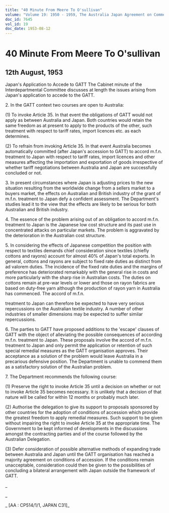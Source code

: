 ```yaml
---
title: "40 Minute From Meere To O'sullivan"
volume: "Volume 19: 1950 - 1959, The Australia Japan Agreement on Commerce"
doc_id: 7645
vol_id: 19
doc_date: 1953-08-12
---
```


# 40 Minute From Meere To O'sullivan

## 12th August, 1953

Japan's Application to Accede to GATT The Cabinet minute of the Interdepartmental Committee discusses at length the issues arising from Japan's application to accede to the GATT.

2\. In the GATT context two courses are open to Australia:

(1) To invoke Article 35. In that event the obligations of GATT would not apply as between Australia and Japan. Both countries would retain the same freedom as at present to apply to the products of the other, such treatment with respect to tariff rates, import licences etc. as each determines.

(2) To refrain from invoking Article 35. In that event Australia becomes automatically committed (after Japan's accession to GATT) to accord m.f.n. treatment to Japan with respect to tariff rates, import licences and other measures affecting the importation and exportation of goods irrespective of whether tariff negotiations between Australia and Japan are successfully concluded or not.

3\. In present circumstances where Japan is adjusting prices to the new situation resulting from the worldwide change from a sellers market to a buyers market, the effects on Australian and British industry of the grant of m.f.n. treatment to Japan defy a confident assessment. The Department's studies lead it to the view that the effects are likely to be serious for both Australian and British industry.

4\. The essence of the problem arising out of an obligation to accord m.f.n. treatment to Japan is the Japanese low cost structure and its past use in concentrated attacks on particular markets. The problem is aggravated by the deterioration in the Australian cost structure.

5\. In considering the effects of Japanese competition the position with respect to textiles demands chief consideration since textiles (chiefly cottons and rayons) account for almost 40% of Japan's total exports. In general, cottons and rayons are subject to fixed rate duties as distinct from ad valorem duties. The incidence of the fixed rate duties and the margins of preference has deteriorated remarkably with the general rise in costs and more particularly with the sharp rise in Australian costs. The duties on cottons remain at pre-war levels or lower and those on rayon fabrics are based on duty-free yarn although the production of rayon yarn in Australia has commenced. The accord of m.f.n.

treatment to Japan can therefore be expected to have very serious repercussions on the Australian textile industry. A number of other industries of smaller dimensions may be expected to suffer similar repercussions.

6\. The parties to GATT have proposed additions to the 'escape' clauses of GATT with the object of alleviating the possible consequences of according m.f.n. treatment to Japan. These proposals involve the accord of m.f.n. treatment to Japan and only permit the application or retention of such special remedial measures as the GATT organisation approves. Their acceptance as a solution of the problem would leave Australia in a precarious defensive position. The Department is unable to commend them as a satisfactory solution of the Australian problem.

7\. The Department recommends the following course:

(1) Preserve the right to invoke Article 35 until a decision on whether or not to invoke Article 35 becomes necessary. It is unlikely that a decision of that nature will be called for within 12 months or probably much later.

(2) Authorise the delegation to give its support to proposals sponsored by other countries for the adoption of conditions of accession which provide the greatest freedom to apply remedial measures. Such support to be given without impairing the right to invoke Article 35 at the appropriate time. The Government to be kept informed of developments in the discussions amongst the contracting parties and of the course followed by the Australian Delegation.

(3) Defer consideration of possible alternative methods of expanding trade between Australia and Japan until the GATT organisation has reached a majority agreement on conditions of accession. If the conditions remain unacceptable, consideration could then be given to the possibilities of concluding a bilateral arrangement with Japan outside the framework of GATT.

_

_

_ [AA : CP514/1/1, JAPAN C31]_
